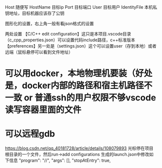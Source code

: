 Host 随便写
  HostName 目标ip
  Port 目标端口
  User 目标用户
  IdentityFile 本机私钥地址，目标机器应该存了公钥


图形化的设置，右上角一般有看json格式的设置




两处设置
【C/C++ edit configuration】这只是本项目.vscode目录（c_cpp_properties.json）可以设置代码include路径，c++标准版本
【preferences】另一处是（settings.json）这个可以设置user（存到本地）或者远端（鼠标悬停可以看到文件地址）


# 可以用docker，本地物理机要装（好处是，docker内部的路径和宿主机路径不一致 or 普通ssh的用户权限不够vscode读写容器里面的文件

# 可以远程gdb
https://blog.csdn.net/qq_40181728/article/details/108079893
光标停在项目根目录的一个文件，然后run->add configurations
生成的launch.json中修改如下信息
"program": "<path>/<to>/<binary>",
            "args": [],
            "stopAtEntry": true,